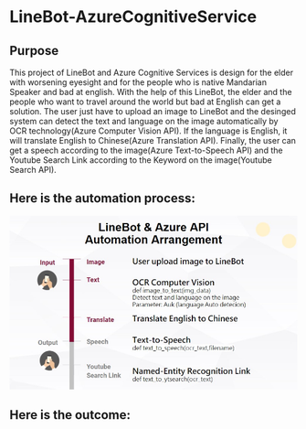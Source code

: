 # LineBot-AzureCognitiveService

## Purpose
This project of LineBot and Azure Cognitive Services is design for the elder with worsening eyesight and for the people who is native Mandarian Speaker and bad at english. With the help of this LineBot, the elder and the people who want to travel around the world but bad at English can get a solution. The user just have to upload an image to LineBot and the desinged system can detect the text and language on the image automatically by OCR technology(Azure Computer Vision API). If the language is English, it will translate English to Chinese(Azure Translation API). Finally, the user can get a speech according to the image(Azure Text-to-Speech API) and the Youtube Search Link according to the Keyword on the image(Youtube Search API).     

## Here is the automation process:
![image](https://github.com/PikoLab/LineBot-AzureCognitiveService/blob/main/Automation_Arrangement.jpg)

## Here is the outcome:
